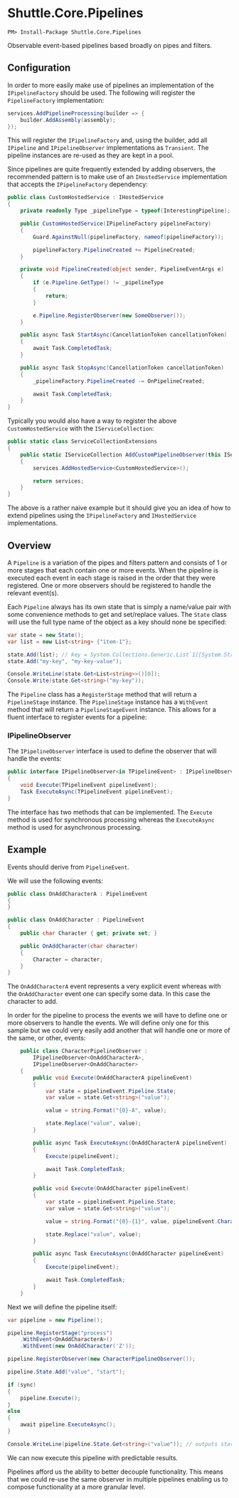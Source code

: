 # Shuttle.Core.Pipelines

```
PM> Install-Package Shuttle.Core.Pipelines
```

Observable event-based pipelines based broadly on pipes and filters.

## Configuration

In order to more easily make use of pipelines an implementation of the `IPipelineFactory` should be used.  The following will register the `PipelineFactory` implementation:

```c#
services.AddPipelineProcessing(builder => {
    builder.AddAssembly(assembly);
});
```

This will register the `IPipelineFactory` and, using the builder, add all `IPipeline` and `IPipelineObserver` implementations as `Transient`.  The pipeline instances are re-used as they are kept in a pool.

Since pipelines are quite frequently extended by adding observers, the recommended pattern is to make use of an `IHostedService` implementation that accepts the `IPipelineFactory` dependency:

```c#
public class CustomHostedService : IHostedService
{
    private readonly Type _pipelineType = typeof(InterestingPipeline);

    public CustomHostedService(IPipelineFactory pipelineFactory)
    {
        Guard.AgainstNull(pipelineFactory, nameof(pipelineFactory));

        pipelineFactory.PipelineCreated += PipelineCreated;
    }

    private void PipelineCreated(object sender, PipelineEventArgs e)
    {
        if (e.Pipeline.GetType() != _pipelineType
        {
            return;
        }

        e.Pipeline.RegisterObserver(new SomeObserver());
    }

    public async Task StartAsync(CancellationToken cancellationToken)
    {
        await Task.CompletedTask;
    }

    public async Task StopAsync(CancellationToken cancellationToken)
    {
        _pipelineFactory.PipelineCreated -= OnPipelineCreated;

        await Task.CompletedTask;
    }
}
```

Typically you would also have a way to register the above `CustomHostedService` with the `IServiceCollection`:

```c#
public static class ServiceCollectionExtensions
{
    public static IServiceCollection AddCustomPipelineObserver(this IServiceCollection services)
    {
        services.AddHostedService<CustomHostedService>();

        return services;
    }
}
```

The above is a rather naive example but it should give you an idea of how to extend pipelines using the `IPipelineFactory` and `IHostedService` implementations.

## Overview

A `Pipeline` is a variation of the pipes and filters pattern and consists of 1 or more stages that each contain one or more events.  When the pipeline is executed each event in each stage is raised in the order that they were registered.  One or more observers should be registered to handle the relevant event(s).

Each `Pipeline` always has its own state that is simply a name/value pair with some convenience methods to get and set/replace values.  The `State` class will use the full type name of the object as a key should none be specified:

``` c#
var state = new State();
var list = new List<string> {"item-1"};

state.Add(list); // key = System.Collections.Generic.List`1[[System.String...]]
state.Add("my-key", "my-key-value");

Console.WriteLine(state.Get<List<string>>()[0]);
Console.Write(state.Get<string>("my-key"));
```

The `Pipeline` class has a `RegisterStage` method that will return a `PipelineStage` instance.  The `PipelineStage` instance has a `WithEvent` method that will return a `PipelineStageEvent` instance.  This allows for a fluent interface to register events for a pipeline:

### IPipelineObserver

The `IPipelineObserver` interface is used to define the observer that will handle the events:

``` c#
public interface IPipelineObserver<in TPipelineEvent> : IPipelineObserver where TPipelineEvent : IPipelineEvent
{
    void Execute(TPipelineEvent pipelineEvent);
    Task ExecuteAsync(TPipelineEvent pipelineEvent);
}
```

The interface has two methods that can be implemented.  The `Execute` method is used for synchronous processing whereas the `ExecuteAsync` method is used for asynchronous processing.

## Example

Events should derive from `PipelineEvent`.

We will use the following events:

``` c#
public class OnAddCharacterA : PipelineEvent
{
}

public class OnAddCharacter : PipelineEvent
{
	public char Character { get; private set; }

	public OnAddCharacter(char character)
	{
		Character = character;
	}
}
```

The `OnAddCharacterA` event represents a very explicit event whereas with the `OnAddCharacter` event one can specify some data.  In this case the character to add.

In order for the pipeline to process the events we will have to define one or more observers to handle the events.  We will define only one for this sample but we could very easily add another that will handle one or more of the same, or other, events:

``` c#
    public class CharacterPipelineObserver : 
        IPipelineObserver<OnAddCharacterA>,
        IPipelineObserver<OnAddCharacter>
    {
        public void Execute(OnAddCharacterA pipelineEvent)
        {
            var state = pipelineEvent.Pipeline.State;
            var value = state.Get<string>("value");

            value = string.Format("{0}-A", value);

            state.Replace("value", value);
        }

        public async Task ExecuteAsync(OnAddCharacterA pipelineEvent)
        {
			Execute(pipelineEvent);

            await Task.CompletedTask;
        }

        public void Execute(OnAddCharacter pipelineEvent)
        {
            var state = pipelineEvent.Pipeline.State;
            var value = state.Get<string>("value");

            value = string.Format("{0}-{1}", value, pipelineEvent.Character);

            state.Replace("value", value);
        }

        public async Task ExecuteAsync(OnAddCharacter pipelineEvent)
        {
            Execute(pipelineEvent);

			await Task.CompletedTask;
        }
    }
```

Next we will define the pipeline itself:

``` c#
var pipeline = new Pipeline();

pipeline.RegisterStage("process")
	.WithEvent<OnAddCharacterA>()
	.WithEvent(new OnAddCharacter('Z'));

pipeline.RegisterObserver(new CharacterPipelineObserver());

pipeline.State.Add("value", "start");

if (sync)
{
    pipeline.Execute();
}
else
{
	await pipeline.ExecuteAsync();
}

Console.WriteLine(pipeline.State.Get<string>("value")); // outputs start-A-Z
```

We can now execute this pipeline with predictable results.

Pipelines afford us the ability to better decouple functionality.  This means that we could re-use the same observer in multiple pipelines enabling us to compose functionality at a more granular level.
